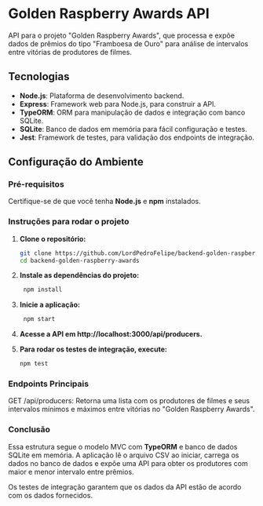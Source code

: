# Golden Raspberry Awards API

API para o projeto "Golden Raspberry Awards", que processa e expõe dados de prêmios do tipo "Framboesa de Ouro" para análise de intervalos entre vitórias de produtores de filmes.

## Tecnologias

- **Node.js**: Plataforma de desenvolvimento backend.
- **Express**: Framework web para Node.js, para construir a API.
- **TypeORM**: ORM para manipulação de dados e integração com banco SQLite.
- **SQLite**: Banco de dados em memória para fácil configuração e testes.
- **Jest**: Framework de testes, para validação dos endpoints de integração.

## Configuração do Ambiente


### Pré-requisitos

Certifique-se de que você tenha **Node.js** e **npm** instalados.

### Instruções para rodar o projeto

1. **Clone o repositório:**
   ```bash
   git clone https://github.com/LordPedroFelipe/backend-golden-raspberry-awards.git
   cd backend-golden-raspberry-awards

2. **Instale as dependências do projeto:**
   ```bash
    npm install

3. **Inicie a aplicação:**
   ```bash
    npm start

4. **Acesse a API em http://localhost:3000/api/producers.**

5. **Para rodar os testes de integração, execute:**
    ```bash
    npm test


### **Endpoints Principais**
GET /api/producers: Retorna uma lista com os produtores de filmes e seus intervalos mínimos e máximos entre vitórias no "Golden Raspberry Awards".

### **Conclusão**

Essa estrutura segue o modelo MVC com **TypeORM** e banco de dados SQLite em memória.
A aplicação lê o arquivo CSV ao iniciar, carrega os dados no banco de dados e expõe uma API para obter os produtores com maior e menor intervalo entre prêmios.

Os testes de integração garantem que os dados da API estão de acordo com os dados fornecidos.
